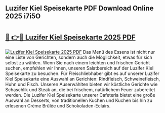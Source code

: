 ## Luzifer Kiel Speisekarte PDF Download Online 2025 i7i5O

# <h2><a href="http://gccg0m.nevu.top/?p=Luzifer+Kiel+Speisekarte">🔗 👉🔴 Luzifer Kiel Speisekarte 2025 PDF</a></h2>

[![Luzifer Kiel Speisekarte 2025 PDF](https://i.imgur.com/dBaPXMq.png)](http://gccg0m.nevu.top/?p=Luzifer+Kiel+Speisekarte)
Das Menü des Essens ist nicht nur eine Liste von Gerichten, sondern auch die Möglichkeit, etwas für sich selbst zu wählen. Wenn Sie nach einem leichten und frischen Gericht suchen, empfehlen wir Ihnen, unseren Salatbereich auf der Luzifer Kiel Speisekarte zu besuchen. Für Fleischliebhaber gibt es auf unserer Luzifer Kiel Speisekarte eine Auswahl an Gerichten: Rindfleisch, Schweinefleisch, Huhn und Fisch. Unseren Auserwählten bieten wir köstliche Gerichte wie Schaschlik und Steak an, die bei frischem, natürlichem Feuer zubereitet werden. Die Luzifer Kiel Speisekarte unserer Cafeteria bietet eine große Auswahl an Desserts, von traditionellen Kuchen und Kuchen bis hin zu erlesenen Crème Brûlée und Schokoladen-Eclairs.
